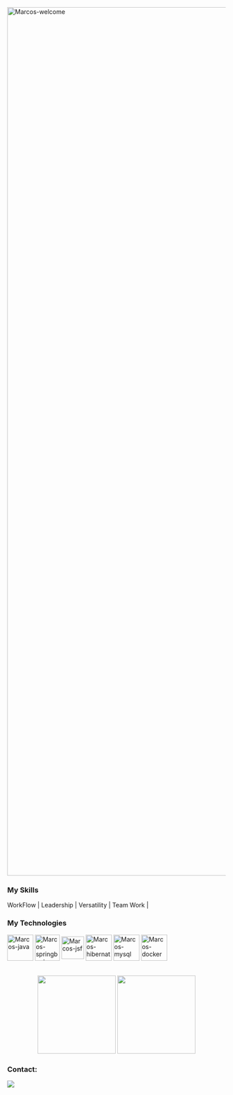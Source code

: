 <img title="Marcos-welcome" src="https://github.com/marcs-xml/animation.svg/blob/master/readme.svg" alt="Marcos-welcome" align="center" height="" width="2000">

<h3>My Skills</h3>
<div styleisplay: inline_block">
 <p> WorkFlow | Leadership | Versatility | Team Work | </p>
<h3>My Technologies</h3>
<div style="display: inline_block">
    <img align="center" alt="Marcos-java" height="60" width="60" src="https://cdn.jsdelivr.net/gh/devicons/devicon@latest/icons/java/java-original-wordmark.svg">
    <img align="center" alt="Marcos-springboot" height="60" width="57" src="https://cdn.jsdelivr.net/gh/devicons/devicon@latest/icons/spring/spring-original-wordmark.svg">
     <img align="center" alt="Marcos-jsf" height="52" width="52" src="https://i.ibb.co/PCwFTw3/jsf.png">
    <img align="center" alt="Marcos-hibernate" height="60" width="60" src="https://cdn.jsdelivr.net/gh/devicons/devicon@latest/icons/hibernate/hibernate-original-wordmark.svg">    
    <img align="center" alt="Marcos-mysql" height="60" width="60" src="https://cdn.jsdelivr.net/gh/devicons/devicon@latest/icons/mysql/mysql-original-wordmark.svg"> 
    <img align="center" alt="Marcos-docker" height="60" width="60" src="https://cdn.jsdelivr.net/gh/devicons/devicon@latest/icons/docker/docker-original-wordmark.svg">
</div>
</br></br>

<div align="center">
  <img height="180em" src="https://github-readme-stats.vercel.app/api?username=marcs-xml&show_icons=true&theme=dracula&include_all_commits=true&count_private=true"/>
  <img height="180em" src="https://github-readme-stats.vercel.app/api/top-langs/?username=marcs-xml&layout=compact&langs_count=7&theme=dracula"/>
</div>

<div>
    <h3 style="text-align: left;">Contact:</h3>
    <a href="https://www.linkedin.com/in/marcs-xml/" target="_blank"><img src="https://img.shields.io/badge/-LinkedIn-%230077B5?style=for-the-badge&logo=linkedin&logoColor=white" target="_blank"></a>
</div>


